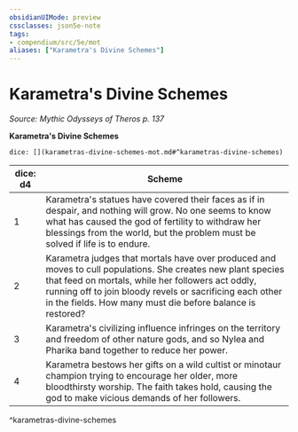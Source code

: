```yaml
---
obsidianUIMode: preview
cssclasses: json5e-note
tags:
- compendium/src/5e/mot
aliases: ["Karametra's Divine Schemes"]
---
```

# Karametra's Divine Schemes
*Source: Mythic Odysseys of Theros p. 137* 

**Karametra's Divine Schemes**

`dice: [](karametras-divine-schemes-mot.md#^karametras-divine-schemes)`

| dice: d4 | Scheme |
|----------|--------|
| 1 | Karametra's statues have covered their faces as if in despair, and nothing will grow. No one seems to know what has caused the god of fertility to withdraw her blessings from the world, but the problem must be solved if life is to endure. |
| 2 | Karametra judges that mortals have over produced and moves to cull populations. She creates new plant species that feed on mortals, while her followers act oddly, running off to join bloody revels or sacrificing each other in the fields. How many must die before balance is restored? |
| 3 | Karametra's civilizing influence infringes on the territory and freedom of other nature gods, and so Nylea and Pharika band together to reduce her power. |
| 4 | Karametra bestows her gifts on a wild cultist or minotaur champion trying to encourage her older, more bloodthirsty worship. The faith takes hold, causing the god to make vicious demands of her followers. |
^karametras-divine-schemes